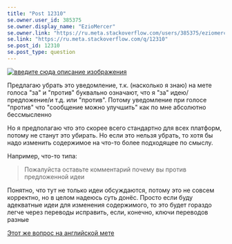 ```yaml
---
title: "Post 12310"
se.owner.user_id: 385375
se.owner.display_name: "EzioMercer"
se.owner.link: "https://ru.meta.stackoverflow.com/users/385375/eziomercer"
se.link: "https://ru.meta.stackoverflow.com/q/12310"
se.post_id: 12310
se.post_type: question
---
```

<p><a href="https://i.stack.imgur.com/FPpNl.png" rel="nofollow noreferrer"><img src="https://i.stack.imgur.com/FPpNl.png" alt="введите сюда описание изображения" /></a></p>
<p>Предлагаю убрать это уведомление, т.к. (насколько я знаю) на мете голоса &quot;за&quot; и &quot;против&quot; буквально означают, что я &quot;за&quot; идею/предложение/и т.д. или &quot;против&quot;. Потому уведомление при голосе &quot;против&quot; что &quot;сообщение можно улучшить&quot; как по мне абсолютно бессмысленно</p>
<p>Но я предполагаю что это скорее всего стандартно для всех платформ, потому не станут это убирать. Но если это нельзя убрать, то хотя бы надо изменить содержимое на что-то более подходящее по смыслу.</p>
<p>Например, что-то типа:</p>
<blockquote>
<p>Пожалуйста оставьте комментарий почему вы против предложенной идеи</p>
</blockquote>
<p>Понятно, что тут не только идеи обсуждаются, потому это не совсем корректно, но в целом надеюсь суть донёс. Просто если буду адекватные идеи для изменения содержимого, то это будет гораздо легче через переводы исправить, если, конечно, ключи переводов разные</p>
<p><a href="https://meta.stackoverflow.com/questions/422697/change-remove-post-improvement-notification-when-downvote-meta-questions-answers">Этот же вопрос на английской мете</a></p>

